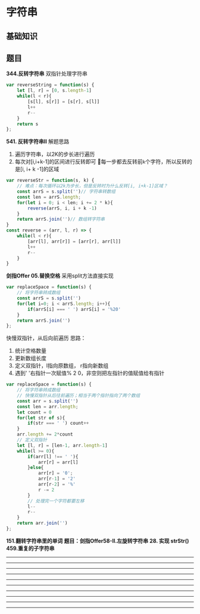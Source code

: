 # 字符串

## 基础知识

## 题目
**344.反转字符串**
双指针处理字符串
```js
var reverseString = function(s) {
    let [l, r] = [0, s.length-1]
    while(l < r){
        [s[l], s[r]] = [s[r], s[l]]
        l++
        r--
    }
    return s
};
```
**541. 反转字符串II**
解题思路
1. 遍历字符串，以2K的步长进行遍历
2. 每次对[i,i+k-1]的区间进行反转即可
🦈每一步都去反转前`k`个字符，所以反转的是[i, i+ k -1]的区域
```js
var reverseStr = function(s, k) {
    // 难点：每次循环以2k为步长，但是反转时为什么反转[i, i+k-1]区域？
    const arrS = s.split('')// 字符串转数组
    const len = arrS.length;
    for(let i = 0; i < len; i += 2 * k){
        reverse(arrS, i, i + k -1)
    }
    return arrS.join('')// 数组转字符串
}
const reverse = (arr, l, r) => {
    while(l < r){
        [arr[l], arr[r]] = [arr[r], arr[l]]
        l++
        r--
    }
}
```
**剑指Offer 05.替换空格**
采用split方法直接实现
```js
var replaceSpace = function(s) {
    // 将字符串转成数组
    const arrS = s.split('')
    for(let i=0; i < arrS.length; i++){
        if(arrS[i] === ' ') arrS[i] = '%20'
    }
    return arrS.join('')
};
```
快慢双指针，从后向前遍历
思路：
1. 统计空格数量
2. 更新数组长度
3. 定义双指针，l指向原数组， r指向新数组
4. 遇到' '右指针一次赋值% 2 0，非空则把左指针的值赋值给有指针
```js
var replaceSpace = function(s) {
    // 将字符串转成数组
    // 快慢双指针从后往前遍历；相当于两个指针指向了两个数组
    const arr = s.split('')
    const len = arr.length;
    let count = 0
    for(let str of s){
        if(str === ' ') count++
    }
    arr.length += 2*count
    // 定义双指针
    let [l, r] = [len-1, arr.length-1]
    while(l >= 0){
        if(arr[l] !== ' '){
            arr[r] = arr[l]
        }else{
            arr[r] = '0';
            arr[r-1] = '2'
            arr[r-2] = '%'
            r -= 2
        }
        // 处理完一个字符都要左移
        l--
        r--
    }
    return arr.join('')
};
```
**151.翻转字符串里的单词**
**题目：剑指Offer58-II.左旋转字符串**
**28. 实现 strStr()**
**459.重复的子字符串**
****
****
****
****
****
****
****
****
****
****
